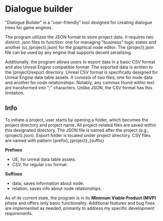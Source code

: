 # Dialogue builder

"Dialogue Builder" is a "user-friendly" tool designed for creating dialogue trees for game engines.

The program utilizes the JSON format to store project data. It requires two distinct .json files to function: one for managing "business" logic states and another (ui\_{project}.json) for the graphical node editor. The {project}.json file can be used by any engine that supports decent serializing.

Additionally, the program allows users to export data in a basic CSV format and also Unreal Engine compatible format. The exported data is written to the [project]/export directory. Unreal CSV format is specifically designed for Unreal Engine data table assets. It consists of two files, one for node data and another for node relationships. Notably, any commas found within text are transformed into ";" characters. Unlike JSON, the CSV format has this limitation.

## Info

To initiate a project, user starts by opening a folder, which becomes the project directory and project name. All project-related files are saved within this designated directory. The JSON file is named after the project (e.g., {project}.json). Export folder is located under project directory. CSV files are named with pattern {prefix}\_{project}\_{suffix}

**Prefixes**

- UE, for unreal data table assets.
- CSV, for regular csv format.

**Suffixes**

- data, saves information about node.
- relation, saves info about node relationships.

As of its current state, the program is in its **Minimum Viable Product (MVP)** phase and offers only basic functionality. Additional features and bug fixes are implemented as needed, primarily to address my specific development requirements.
